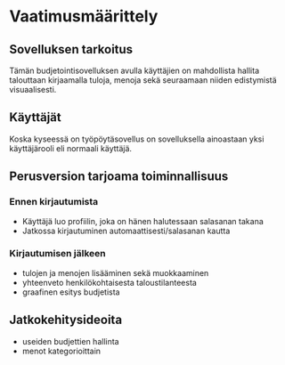 # Vaatimusmäärittely

## Sovelluksen tarkoitus

Tämän budjetointisovelluksen avulla käyttäjien on mahdollista hallita talouttaan kirjaamalla tuloja, menoja sekä seuraamaan niiden edistymistä visuaalisesti.

## Käyttäjät

Koska kyseessä on työpöytäsovellus on sovelluksella ainoastaan yksi käyttäjärooli eli normaali käyttäjä.

## Perusversion tarjoama toiminnallisuus

### Ennen kirjautumista

- Käyttäjä luo profiilin, joka on hänen halutessaan salasanan takana
- Jatkossa kirjautuminen automaattisesti/salasanan kautta

### Kirjautumisen jälkeen

- tulojen ja menojen lisääminen sekä muokkaaminen
- yhteenveto henkilökohtaisesta taloustilanteesta
- graafinen esitys budjetista

## Jatkokehitysideoita

- useiden budjettien hallinta
- menot kategorioittain

